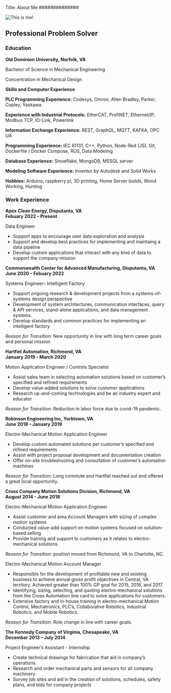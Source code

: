Title: About Me
##############

![This is me!]({static}/images/about/self_portrait.jpg)

## Professional Problem Solver

### **Education**

**Old Dominion University, Norfolk, VA**

Bachelor of Science in Mechanical Engineering

Concentration in Mechanical Design

**Skills and Computer Experience**

**PLC Programming Experience:** Codesys, Omron, Allen Bradley, Parker, Copley, Yaskawa

**Experience with Industrial Protocols:** EtherCAT, ProfiNET, Ethernet/IP, Modbus TCP, IO-Link, Powerlink

**Information Exchange Experience:** REST, GraphQL, MQTT, KAFKA, OPC UA

**Programming Experience:** IEC 61131, C++, Python, Node-Red (JS), Git, Dockerfile / Docker Compose, ROS, Data Modeling

**Database Experience:** Snowflake, MongoDB, MSSQL server

**Modeling Software Experience:** Inventor by Autodesk and Solid Works

**Hobbies:** Arduino, raspberry pi, 3D printing, Home Server builds, Wood Working, Hunting

### **Work Experience**

**Apex Clean Energy, Disputanta, VA**  
**Febuary 2022 – Present**

Data Engineer 

*   Support apps to encourage user data exploration and analysis
*   Support and develop best practices for implementing and maintaing a data pipeline
*   Develop custom applications that interact with any kind of data to support the company mission 

**Commonwealth Center for Advanced Manufacturing, Disputanta, VA**  
**June 2020 – Febuary 2022**

Systems Engineer– Intelligent Factory

*   Support ongoing research & development projects from a systems-of-systems design perspective
*   Development of system architectures, communication interfaces, query & API services, stand-alone applications, and data management systems.
*   Develop standards and common practices for implementing an intelligent factory

_Reason for Transition:_ New opportunity in line with long term career goals and personal mission

**Hartfiel Automation, Richmond, VA**  
**January 2019 – March 2020**

Motion Application Engineer / Controls Specialist

*   Assist sales team in selecting automation solutions based on customer’s specified and refined requirements
*   Develop value-added solutions to solve customer applications
*   Research up-and-coming technologies and be an industry expert and educator

_Reason for Transition:_ Reduction in labor force due to covid-19 pandemic.

**Robinson Engineering Inc, Yorktown, VA**  
**June 2018 – January 2019**

Electro-Mechanical Motion Application Engineer

*   Develop custom automated solutions per customer’s specified and refined requirements
*   Assist with project proposal development and documentation creation
*   Offer on-site troubleshooting and consultation of customer’s automation machines

_Reason for Transition:_ Long commute and Hartfiel reached out and offered a great local opportunity.

**Cross Company Motion Solutions Division, Richmond, VA**  
**August 2014 - June 2018**

Electro-Mechanical Motion Application Engineer

*   Assist customer and area Account Managers with sizing of complex motion systems
*   Conducted value-add support on motion systems focused on solution-based selling
*   Provide training and support to customers as it relates to electro-mechanical solutions

_Reason for Transition:_ position moved from Richmond, VA to Charlotte, NC.

Electro-Mechanical Motion Account Manager

*   Responsible for the development of profitable new and existing business to achieve annual gross profit objectives in Central, VA territory. Achieved greater than 100% GP goal for 2015, 2016, and 2017.
*   Identifying, sizing, selecting, and quoting electro-mechanical solutions from the Cross Automation line card to solve applications for customers.
*   Extensive factory and in-house training in electro-mechanical Motion Control, Mechatronics, PLC’s, Collaborative Robotics, Industrial Robotics, and Mobile Robotics.

_Reason for Transition:_ Role change in line with career goals.

**The Kennedy Company of Virginia, Chesapeake, VA**  
**December 2013 – July 2014**

Project Engineer’s Assistant - Internship

*   Create technical drawings for fabrication that aid in company’s operations
*   Research and order mechanical parts and sensors for all company machinery
*   Survey job sites and aid in the creation of solutions, schedules, safety plans, and bids for company projects
